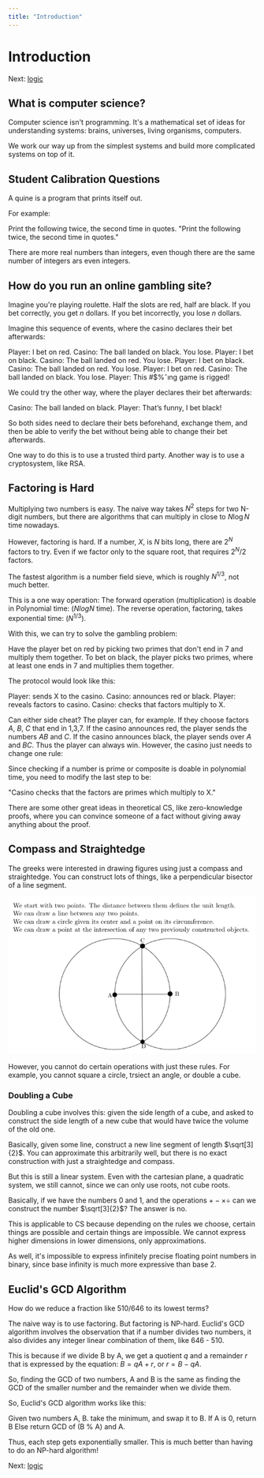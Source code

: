 ```yaml
---
title: "Introduction"
---
```


# Introduction

Next: [logic](logic.md)

## What is computer science?

Computer science isn't programming. It's a mathematical set of ideas for understanding systems: brains, universes, living organisms, computers.

We work our way up from the simplest systems and build more complicated systems on top of it.

## Student Calibration Questions

A quine is a program that prints itself out.

For example:

Print the following twice, the second time in quotes.
"Print the following twice, the second time in quotes."

There are more real numbers than integers, even though there are the same number of integers ars even integers.

## How do you run an online gambling site?

Imagine you're playing roulette. Half the slots are red, half are black. If you bet correctly, you get *n* dollars. If you bet incorrectly, you lose *n* dollars.

Imagine this sequence of events, where the casino declares their bet afterwards:

Player: I bet on red.
Casino: The ball landed on black. You lose.
Player: I bet on black.
Casino: The ball landed on red. You lose.
Player: I bet on black.
Casino: The ball landed on red. You lose.
Player: I bet on red.
Casino: The ball landed on black. You lose.
Player: This #$%ˆıng game is rigged!

We could try the other way, where the player declares their bet afterwards:

Casino: The ball landed on black.
Player: That’s funny, I bet black!

So both sides need to declare their bets beforehand, exchange them, and then be able to verify the bet without being able to change their bet afterwards.

One way to do this is to use a trusted third party. Another way is to use a cryptosystem, like RSA.

## Factoring is Hard

Multiplying two numbers is easy. The naive way takes $N^2$ steps for two N-digit numbers, but there are algorithms that can multiply in close to $N \log{N}$ time nowadays.

However, factoring is hard. If a number, $X$, is $N$ bits long, there are $2^N$ factors to try. Even if we factor only to the square root, that requires $2^N/2$ factors.

The fastest algorithm is a number field sieve, which is roughly $N^{1/3}$, not much better.

This is a one way operation: The forward operation (multiplication) is doable in Polynomial time: ($N log N$ time). The reverse operation, factoring, takes exponential time: ($N^{1/3}$).

With this, we can try to solve the gambling problem:

Have the player bet on red by picking two primes that don't end in 7 and multiply them together. To bet on black, the player picks two primes, where at least one ends in 7 and multiplies them together.

The protocol would look like this:

Player: sends X to the casino.
Casino: announces red or black.
Player: reveals factors to casino.
Casino: checks that factors multiply to X.

Can either side cheat? The player can, for example. If they choose factors $A$, $B$, $C$ that end in 1,3,7. If the casino announces red, the player sends the numbers $AB$ and $C$.
If the casino announces black, the player sends over $A$ and $BC$. Thus the player can always win. However, the casino just needs to change one rule:

Since checking if a number is prime or composite is doable in polynomial time, you need to modify the last step to be:

"Casino checks that the factors are primes which multiply to X."

There are some other great ideas in theoretical CS, like zero-knowledge proofs, where you can convince someone of a fact without giving away anything about the proof.

## Compass and Straightedge

The greeks were interested in drawing figures using just a compass and straightedge. You can construct lots of things, like a perpendicular bisector of a line segment.

![Perpendicular Bisector](../../img/perpendicular-bisector.png)

However, you cannot do certain operations with just these rules. For example, you cannot square a circle, trsiect an angle, or double a cube.

### Doubling a Cube

Doubling a cube involves this: given the side length of a cube, and asked to construct the side length of a new cube that would have twice the volume of the old one.

Basically, given some line, construct a new line segment of length $\sqrt[3]{2}$. You can approximate this arbitrarily well, but there is no exact construction with just a straightedge and compass.

But this is still a linear system. Even with the cartesian plane, a quadratic system, we still cannot, since we can only use roots, not cube roots.

Basically, if we have the numbers 0 and 1, and the operations $+ - \times \div$ can we construct the number $\sqrt[3]{2}$? The answer is no.

This is applicable to CS because depending on the rules we choose, certain things are possible and certain things are impossible. We cannot express higher dimensions in lower dimensions, only approximations.

As well, it's impossible to express infinitely precise floating point numbers in binary, since base infinity is much more expressive than base 2.

## Euclid's GCD Algorithm

How do we reduce a fraction like 510/646 to its lowest terms?

The naive way is to use factoring. But factoring is NP-hard. Euclid's GCD algorithm involves the observation that if a number divides two numbers, it also divides any integer linear combination of them, like 646 - 510.

This is because if we divide B by A, we get a quotient *q* and a remainder *r* that is expressed by the equation: $B = qA + r$, or $r = B - qA$.

So, finding the GCD of two numbers, A and B is the same as finding the GCD of the smaller number and the remainder when we divide them.

So, Euclid's GCD algorithm works like this:

Given two numbers A, B.
take the minimum, and swap it to B.
If A is 0, return B
Else return GCD of (B % A) and A.

Thus, each step gets exponentially smaller. This is much better than having to do an NP-hard algorithm!




Next: [logic](logic.md)

